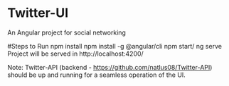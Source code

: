 # Twitter-UI
An Angular project for social networking

#Steps to Run
npm install
npm install -g @angular/cli
npm start/ ng serve
Project will be served in http://localhost:4200/

Note: Twitter-API (backend - https://github.com/natlus08/Twitter-API) should be up and running for a seamless operation of the UI.
